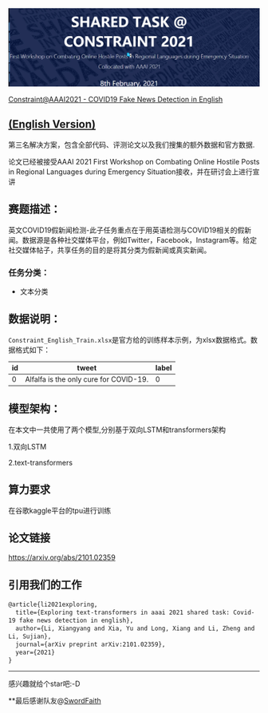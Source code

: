 
<div align=center>
<img src="background.png" alt="background"/>
</div>

[Constraint@AAAI2021 - COVID19 Fake News Detection in English](https://competitions.codalab.org/competitions/26655)

## [(English Version)](https://github.com/archersama/3rd-solution-COVID19-Fake-News-Detection-in-English/blob/main/readme(en).md)


第三名解决方案，包含全部代码、评测论文以及我们搜集的额外数据和官方数据.

论文已经被接受AAAI 2021 First Workshop on Combating Online Hostile Posts in Regional Languages during Emergency Situation接收，并在研讨会上进行宣讲

## 赛题描述：
英文COVID19假新闻检测-此子任务重点在于用英语检测与COVID19相关的假新闻。数据源是各种社交媒体平台，例如Twitter，Facebook，Instagram等。给定社交媒体帖子，共享任务的目的是将其分类为假新闻或真实新闻。

### 任务分类：
* 文本分类

## 数据说明：

`Constraint_English_Train.xlsx`是官方给的训练样本示例，为xlsx数据格式。数据格式如下：

|id|tweet|label|
|---|---|---|
|0|Alfalfa is the only cure for COVID-19.	|0|



## 模型架构：

在本文中一共使用了两个模型,分别基于双向LSTM和transformers架构

1.双向LSTM



2.text-transformers




## 算力要求
在谷歌kaggle平台的tpu进行训练

## 论文链接
https://arxiv.org/abs/2101.02359

## 引用我们的工作
```
@article{li2021exploring,
  title={Exploring text-transformers in aaai 2021 shared task: Covid-19 fake news detection in english},
  author={Li, Xiangyang and Xia, Yu and Long, Xiang and Li, Zheng and Li, Sujian},
  journal={arXiv preprint arXiv:2101.02359},
  year={2021}
}
```

------------------

感兴趣就给个star吧:-D

**最后感谢队友@[SwordFaith](https://github.com/SwordFaith)
